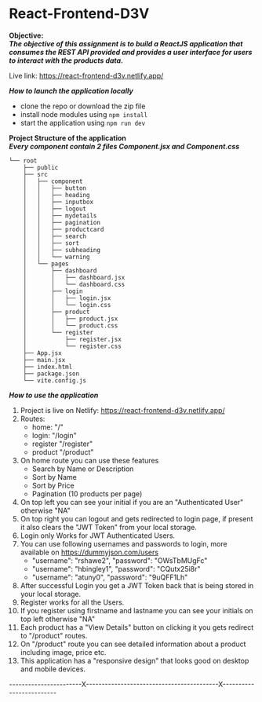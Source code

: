 # React-Frontend-D3V   
  
**Objective:**  
***The objective of this assignment is to build a ReactJS application that consumes the REST API provided and provides a user interface for users to interact with the products data.***  

Live link: https://react-frontend-d3v.netlify.app/  
  
***How to launch the application locally***  
* clone the repo or download the zip file
* install node modules using `npm install`
* start the application using `npm run dev`
  
   
**Project Structure of the application**  
***Every component contain 2 files Component.jsx and Component.css***  

```
└── root
    ├── public
    ├── src
    │   ├── component
    │   │   ├── button
    │   │   ├── heading
    │   │   ├── inputbox
    │   │   ├── logout
    │   │   ├── mydetails
    │   │   ├── pagination
    │   │   ├── productcard
    │   │   ├── search
    │   │   ├── sort
    │   │   ├── subheading
    │   │   └── warning
    │   └── pages
    │       ├── dashboard
    │       │   ├── dashboard.jsx
    │       │   └── dashboard.css
    │       ├── login
    │       │   ├── login.jsx
    │       │   └── login.css
    │       ├── product
    │       │   ├── product.jsx
    │       │   └── product.css
    │       └── register
    │           ├── register.jsx
    │           └── register.css
    ├── App.jsx
    ├── main.jsx
    ├── index.html
    ├── package.json
    └── vite.config.js
```

***How to use the application***  
1. Project is live on Netlify: https://react-frontend-d3v.netlify.app/
2. Routes:
   - home:  "/"
   - login: "/login"
   - register "/register"
   - product "/product"
3. On home route you can use these features
   - Search by Name or Description
   - Sort by Name
   - Sort by Price
   - Pagination (10 products per page)
4. On top left you can see your initial if you are an "Authenticated User" otherwise "NA"
5. On top right you can logout and gets redirected to login page, if present it also clears the "JWT Token" from your local storage.
6. Login only Works for JWT Authenticated Users.
7. You can use following usernames and passwords to login, more available on https://dummyjson.com/users
   - "username": "rshawe2", "password": "OWsTbMUgFc"
   - "username": "hbingley1", "password": "CQutx25i8r"
   - "username": "atuny0", "password": "9uQFF1Lh"
8. After successful Login you get a JWT Token back that is being stored in your local storage.
9. Register works for all the Users.
10. If you register using firstname and lastname you can see your initials on top left otherwise "NA"
11. Each product has a "View Details" button on clicking it you gets redirect to "/product" routes.
12. On "/product" route you can see detailed information about a product including image, price etc.
13. This application has a "responsive design" that looks good on desktop and mobile devices.

  -----------------------X------------------------------------------X-------------------------
